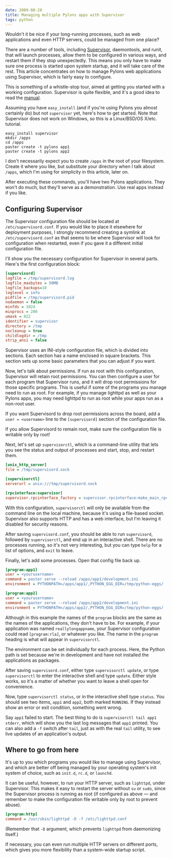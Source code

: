 ```yaml
---
date: 2009-08-28
title: Managing multiple Pylons apps with Supervisor
tags: python
---
```


Wouldn't it be nice if your long-running processes, such as web applications and even HTTP servers, could be managed from one place?

There are a number of tools, including [Supervisor](http://supervisord.org/), daemontools, and runit, that will launch processes, allow them to be configured in various ways, and restart them if they stop unexpectedly. This means you only have to make sure one process is started upon system startup, and it will take care of the rest. This article concentrates on how to manage Pylons web applications using Supervisor, which is fairly easy to configure.

This is something of a whistle-stop tour, aimed at getting you started with a working configuration. Supervisor is quite flexible, and it's a good idea to read the [manual](http://supervisord.org/manual/current/index.html).

Assuming you have `easy_install` (and if you're using Pylons you almost certainly do) but not `supervisor` yet, here's how to get started. Note that Supervisor does not work on Windows, so this is a Linux/BSD/OS X/etc. tutorial.

```text Console
easy_install supervisor
mkdir /apps
cd /apps
paster create -t pylons app1
paster create -t pylons app2
```

I don't necessarily expect you to create `/apps` in the root of your filesystem. Create it where you like, but substitute your directory when I talk about `/apps`, which I'm using for simplicity in this article, later on.

After executing these commands, you'll have two Pylons applications. They won't do much, but they'll serve as a demonstration. Use real apps instead if you like.

## Configuring Supervisor

The Supervisor configuration file should be located at `/etc/supervisord.conf`. If you would like to place it elsewhere for deployment purposes, I strongly recommend creating a symlink at `/etc/supervisord.conf` as that seems to be where Supervisor will look for configuration when restarted, even if you gave it a different initial configuration file.

I'll show you the necessary configuration for Supervisor in several parts. Here's the first configuration block:

```ini
[supervisord]
logfile = /tmp/supervisord.log
logfile_maxbytes = 50MB
logfile_backups=10
loglevel = info
pidfile = /tmp/supervisord.pid
nodaemon = false
minfds = 1024
minprocs = 200
umask = 022
identifier = supervisor
directory = /tmp
nocleanup = true
childlogdir = /tmp
strip_ansi = false

```

Supervisor uses an INI-style configuration file, which is divided into sections. Each section has a name enclosed in square brackets. This section sets up some basic parameters that you can adjust if you want.

Now, let's talk about permissions. If run as root with this configuration, Supervisor will retain root permissions. You can then configure a user for each program that Supervisor runs, and it will drop root permissions for those specific programs. This is useful if some of the programs you manage need to run as root. For example, if you manage lighttpd as well as your Pylons apps, you may need lighttpd to run as root while your apps run as a non-root user.

If you want Supervisord to drop root permissions across the board, add a `user = <username>` line to the `[supervisord]` section of the configuration file.

If you allow Supervisord to remain root, make sure the configuration file is writable only by root!

Next, let's set up `supervisorctl`, which is a command-line utility that lets you see the status and output of processes and start, stop, and restart them.

```ini
[unix_http_server]
file = /tmp/supervisord.sock

[supervisorctl]
serverurl = unix:///tmp/supervisord.sock

[rpcinterface:supervisor]
supervisor.rpcinterface_factory = supervisor.rpcinterface:make_main_rpcinterface

```

With this configuration, `supervisorctl` will only be available from the command line on the local machine, because it's using a file-based socket. Supervisor also supports HTTP and has a web interface, but I'm leaving it disabled for security reasons.

After saving `supervisord.conf`, you should be able to run `supervisord`, followed by `supervisorctl`, and end up in an interactive shell. There are no processes running, so it's not very interesting, but you can type `help` for a list of options, and `exit` to leave.

Finally, let's add some processes. Open that config file back up.

```ini
[program:app1]
user = <yourusername>
command = paster serve --reload /apps/app1/development.ini
environment = PYTHONPATH=/apps/app1/,PYTHON_EGG_DIR=/tmp/python-eggs/

[program:app2]
user = <yourusername>
command = paster serve --reload /apps/app2/development.ini
environment = PYTHONPATH=/apps/app2/,PYTHON_EGG_DIR=/tmp/python-eggs/

```

Although in this example the names of the `program` blocks are the same as the names of the applications, they don't have to be. For example, if your application was named `reallylongappname`, your Supervisor configuration could read `[program:rla]`, or whatever you like. The name in the `program` heading is what will appear in `supervisorctl`.

The environment can be set individually for each process. Here, the Python path is set because we're in development and have not installed the applications as packages.

After saving `supervisord.conf`, either type `supervisorctl update`, or type `supervisorctl` to enter the interactive shell and type `update`. Either style works, so it's a matter of whether you want to leave a shell open for convenience.

Now, type `supervisorctl status`, or in the interactive shell type `status`. You should see two items, `app1` and `app2`, both marked `RUNNING`. If they instead show an error or exit condition, something went wrong.

Say `app1` failed to start. The best thing to do is `supervisorctl tail app1 stderr`, which will show you the last log messages that `app1` printed. You can also add a `-f` switch after `tail`, just as with the real `tail` utility, to see live updates of an application's output.

## Where to go from here

It's up to you which programs you would like to manage using Supervisor, and which are better off being managed by your operating system's init system of choice, such as `init.d`, `rc.d`, or `launchd`.

It can be useful, however, to run your HTTP server, such as `lighttpd`, under Supervisor. This makes it easy to restart the server without `su` or `sudo`, since the Supervisor process is running as root (if configured as above &mdash; and remember to make the configuration file writable only by root to prevent abuse).

```ini
[program:http]
command = /usr/sbin/lighttpd -D -f /etc/lighttpd.conf

```

(Remember that `-D` argument, which prevents `lighttpd` from daemonizing itself.)

If necessary, you can even run multiple HTTP servers on different ports, which gives you more flexibility than a system-wide startup script.

